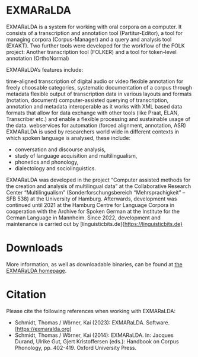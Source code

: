 # EXMARaLDA




EXMARaLDA is a system for working with oral corpora on a computer. It consists of a transcription and annotation tool (Partitur-Editor), a tool for managing corpora (Corpus-Manager) and a query and analysis tool (EXAKT).
Two further tools were developed for the workflow of the FOLK project: Another transcription tool (FOLKER) and a tool for token-level annotation (OrthoNormal)

EXMARaLDA’s features include:

time-aligned transcription of digital audio or video
flexible annotation for freely choosable categories,
systematic documentation of a corpus through metadata
flexible output of transcription data in various layouts and formats (notation, document)
computer-assisted querying of transcription, annotation and metadata
interoperable as it works with XML based data formats that allow for data exchange with other tools (like Praat, ELAN, Transcriber etc.) and enable a flexible processing and sustainable usage of the data.
webservices for automation (forced alignment, annotation, ASR)
EXMARaLDA is used by researchers world wide in different contexts in which spoken language is analysed, these include:

- conversation and discourse analysis,
- study of language acquisition and multilingualism,
- phonetics and phonology,
- dialectology and sociolinguistics.

EXMARaLDA was developed in the project “Computer assisted methods for the creation and analysis of multilingual data” at the Collaborative Research Center “Multilingualism” (Sonderforschungsbereich “Mehrsprachigkeit” – SFB 538) at the University of Hamburg. Afterwards, development was continued until 2021 at the Hamburg Centre for Language Corpora in cooperation with the Archive for Spoken German at the Institute for the German Language in Mannheim. Since 2022, development and maintenance is carried out by [linguisticbits.de]{https://linguisticbits.de}

# Downloads

More information, as well as downloadable binaries, can be found at [the EXMARaLDA homepage](https://exmaralda.org/en/).

# Citation

Please cite the following references when working with EXMARaLDA:
* Schmidt, Thomas / Wörner, Kai (2023): EXMARaLDA. Software. [https://exmaralda.org]
* Schmidt, Thomas / Wörner, Kai (2014): EXMARaLDA. In: Jacques Durand, Ulrike Gut, Gjert Kristoffersen (eds.): Handbook on Corpus Phonology, pp. 402-419. Oxford University Press.

